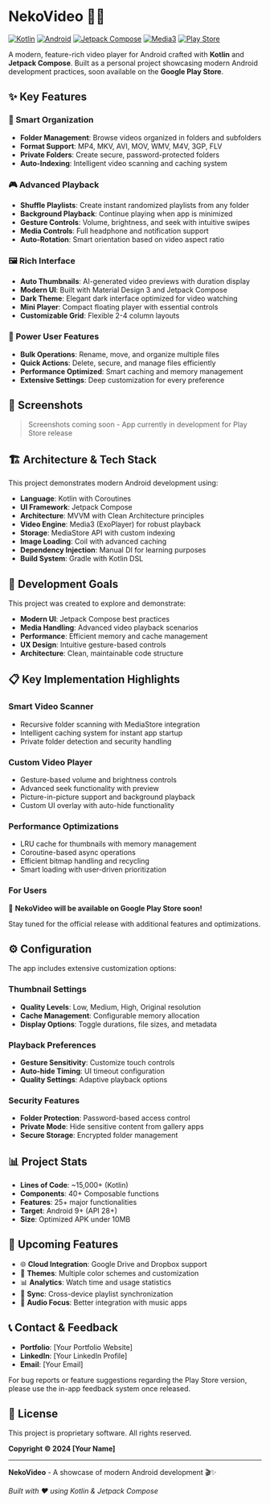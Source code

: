 # NekoVideo 🐾🎥

[![Kotlin](https://img.shields.io/badge/Kotlin-1.9+-blueviolet?logo=kotlin)](https://kotlinlang.org/)
[![Android](https://img.shields.io/badge/Android-9%2B-green?logo=android)](https://developer.android.com)
[![Jetpack Compose](https://img.shields.io/badge/Jetpack%20Compose-1.6+-blue?logo=android)](https://developer.android.com/jetpack/compose)
[![Media3](https://img.shields.io/badge/Media3-1.4+-orange?logo=android)](https://developer.android.com/guide/topics/media/media3)
[![Play Store](https://img.shields.io/badge/Play%20Store-Coming%20Soon-brightgreen?logo=google-play)](https://play.google.com/store)

A modern, feature-rich video player for Android crafted with **Kotlin** and **Jetpack Compose**. Built as a personal project showcasing modern Android development practices, soon available on the **Google Play Store**.

## ✨ Key Features

### 📁 Smart Organization
- **Folder Management**: Browse videos organized in folders and subfolders
- **Format Support**: MP4, MKV, AVI, MOV, WMV, M4V, 3GP, FLV
- **Private Folders**: Create secure, password-protected folders
- **Auto-Indexing**: Intelligent video scanning and caching system

### 🎮 Advanced Playback
- **Shuffle Playlists**: Create instant randomized playlists from any folder
- **Background Playback**: Continue playing when app is minimized
- **Gesture Controls**: Volume, brightness, and seek with intuitive swipes
- **Media Controls**: Full headphone and notification support
- **Auto-Rotation**: Smart orientation based on video aspect ratio

### 🖼️ Rich Interface
- **Auto Thumbnails**: AI-generated video previews with duration display
- **Modern UI**: Built with Material Design 3 and Jetpack Compose
- **Dark Theme**: Elegant dark interface optimized for video watching
- **Mini Player**: Compact floating player with essential controls
- **Customizable Grid**: Flexible 2-4 column layouts

### 🔧 Power User Features
- **Bulk Operations**: Rename, move, and organize multiple files
- **Quick Actions**: Delete, secure, and manage files efficiently
- **Performance Optimized**: Smart caching and memory management
- **Extensive Settings**: Deep customization for every preference

## 📱 Screenshots

> Screenshots coming soon - App currently in development for Play Store release

## 🏗️ Architecture & Tech Stack

This project demonstrates modern Android development using:

- **Language**: Kotlin with Coroutines
- **UI Framework**: Jetpack Compose
- **Architecture**: MVVM with Clean Architecture principles
- **Video Engine**: Media3 (ExoPlayer) for robust playback
- **Storage**: MediaStore API with custom indexing
- **Image Loading**: Coil with advanced caching
- **Dependency Injection**: Manual DI for learning purposes
- **Build System**: Gradle with Kotlin DSL

## 🎯 Development Goals

This project was created to explore and demonstrate:
- **Modern UI**: Jetpack Compose best practices
- **Media Handling**: Advanced video playback scenarios
- **Performance**: Efficient memory and cache management
- **UX Design**: Intuitive gesture-based controls
- **Architecture**: Clean, maintainable code structure

## 📋 Key Implementation Highlights

### Smart Video Scanner
- Recursive folder scanning with MediaStore integration
- Intelligent caching system for instant app startup
- Private folder detection and security handling

### Custom Video Player
- Gesture-based volume and brightness controls
- Advanced seek functionality with preview
- Picture-in-picture support and background playback
- Custom UI overlay with auto-hide functionality

### Performance Optimizations
- LRU cache for thumbnails with memory management
- Coroutine-based async operations
- Efficient bitmap handling and recycling
- Smart loading with user-driven prioritization

### For Users
📱 **NekoVideo will be available on Google Play Store soon!**

Stay tuned for the official release with additional features and optimizations.

## ⚙️ Configuration

The app includes extensive customization options:

### Thumbnail Settings
- **Quality Levels**: Low, Medium, High, Original resolution
- **Cache Management**: Configurable memory allocation
- **Display Options**: Toggle durations, file sizes, and metadata

### Playback Preferences
- **Gesture Sensitivity**: Customize touch controls
- **Auto-hide Timing**: UI timeout configuration
- **Quality Settings**: Adaptive playback options

### Security Features
- **Folder Protection**: Password-based access control
- **Private Mode**: Hide sensitive content from gallery apps
- **Secure Storage**: Encrypted folder management

## 📊 Project Stats

- **Lines of Code**: ~15,000+ (Kotlin)
- **Components**: 40+ Composable functions
- **Features**: 25+ major functionalities
- **Target**: Android 9+ (API 28+)
- **Size**: Optimized APK under 10MB

## 🔮 Upcoming Features

- 🌐 **Cloud Integration**: Google Drive and Dropbox support
- 🎨 **Themes**: Multiple color schemes and customization
- 📊 **Analytics**: Watch time and usage statistics
- 🔄 **Sync**: Cross-device playlist synchronization
- 🎵 **Audio Focus**: Better integration with music apps

## 📞 Contact & Feedback

- **Portfolio**: [Your Portfolio Website]
- **LinkedIn**: [Your LinkedIn Profile]
- **Email**: [Your Email]

For bug reports or feature suggestions regarding the Play Store version, please use the in-app feedback system once released.

## 📄 License

This project is proprietary software. All rights reserved.

**Copyright © 2024 [Your Name]**

---

**NekoVideo** - A showcase of modern Android development 🎬✨

*Built with ❤️ using Kotlin & Jetpack Compose*
